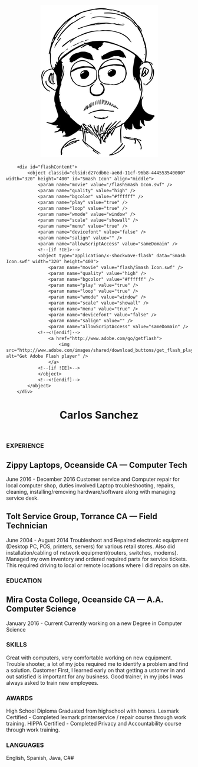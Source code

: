 <p align = "center"> <img src = "https://github.com/CarlozSanchez/resume/blob/master/img/Toon_Carlos_med.png?raw=true"></p>


		<div id="flashContent">
			<object classid="clsid:d27cdb6e-ae6d-11cf-96b8-444553540000" width="320" height="400" id="Smash Icon" align="middle">
				<param name="movie" value="/flashSmash Icon.swf" />
				<param name="quality" value="high" />
				<param name="bgcolor" value="#ffffff" />
				<param name="play" value="true" />
				<param name="loop" value="true" />
				<param name="wmode" value="window" />
				<param name="scale" value="showall" />
				<param name="menu" value="true" />
				<param name="devicefont" value="false" />
				<param name="salign" value="" />
				<param name="allowScriptAccess" value="sameDomain" />
				<!--[if !IE]>-->
				<object type="application/x-shockwave-flash" data="Smash Icon.swf" width="320" height="400">
					<param name="movie" value="flash/Smash Icon.swf" />
					<param name="quality" value="high" />
					<param name="bgcolor" value="#ffffff" />
					<param name="play" value="true" />
					<param name="loop" value="true" />
					<param name="wmode" value="window" />
					<param name="scale" value="showall" />
					<param name="menu" value="true" />
					<param name="devicefont" value="false" />
					<param name="salign" value="" />
					<param name="allowScriptAccess" value="sameDomain" />
				<!--<![endif]-->
					<a href="http://www.adobe.com/go/getflash">
						<img src="http://www.adobe.com/images/shared/download_buttons/get_flash_player.gif" alt="Get Adobe Flash player" />
					</a>
				<!--[if !IE]>-->
				</object>
				<!--<![endif]-->
			</object>
		</div>

<header><h1 align = "center"> Carlos Sanchez </h1></header>

### EXPERIENCE
## Zippy Laptops, Oceanside CA — Computer Tech
June 2016 - December 2016
Customer service and Computer repair for local computer shop, duties
involved Laptop troubleshooting, repairs, cleaning, installing/removing
hardware/software along with managing service desk.

## Tolt Service Group, Torrance CA — Field Technician
June 2004 - August 2014
Troubleshoot and Repaired electronic equipment (Desktop PC, POS,
printers, servers) for various retail stores. Also did installation/cabling
of network equipment(routers, switches, modems). Managed my own
inventory and ordered required parts for service tickets. This required
driving to local or remote locations where I did repairs on site.

### EDUCATION
## Mira Costa College, Oceanside CA — A.A. Computer Science
January 2016 - Current
Currently working on a new Degree in Computer Science

### SKILLS
Great with computers, very comfortable working on new equipment.
Trouble shooter, a lot of my jobs required me to identify a problem and find a solution.
Customer First, I learned early on that getting a ustomer in and out satisfied is important 
for any business.
Good trainer, in my jobs I was always asked to train new employees.

### AWARDS
High School Diploma
Graduated from highschool with honors.
Lexmark Certified - Completed lexmark printerservice / repair course through work training.
HIPPA Certified - Completed Privacy and Accountability course through work training.

### LANGUAGES
English, Spanish, Java, C##
